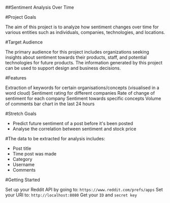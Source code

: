 ##Sentiment Analysis Over Time

#Project Goals

The aim of this project is to analyze how sentiment changes over time for various entities such as individuals, companies, technologies, and locations.

#Target Audience

The primary audience for this project includes organizations seeking insights about sentiment towards their products, staff, and potential technologies for future products. The information generated by this project can be used to support design and business decisions.

#Features

Extraction of keywords for certain organisations/concepts (visualised in a word cloud)
Sentiment rating for different companies
Rate of change of sentiment for each company
Sentiment towards specific concepts
Volume of comments bar chart in the last 24 hours

#Stretch Goals

- Predict future sentiment of a post before it's been posted
- Analyse the correlation between sentiment and stock price

#The data to be extracted for analysis includes:

- Post title
- Time post was made
- Category
- Username
- Comments


#Getting Started

Set up your Reddit API by going to: `https://www.reddit.com/prefs/apps` 
Set your URI to: `http://localhost:8080`
Get your `ID` and `secret key`  

